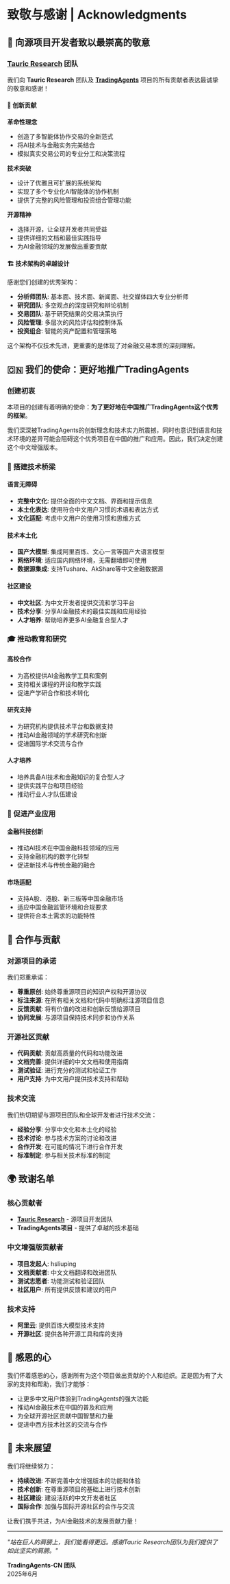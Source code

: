 # 致敬与感谢 | Acknowledgments

## 🌟 向源项目开发者致以最崇高的敬意

### [Tauric Research](https://github.com/TauricResearch) 团队

我们向 **Tauric Research** 团队及 **[TradingAgents](https://github.com/TauricResearch/TradingAgents)** 项目的所有贡献者表达最诚挚的敬意和感谢！

#### 🎯 创新贡献

**革命性理念**
- 创造了多智能体协作交易的全新范式
- 将AI技术与金融实务完美结合
- 模拟真实交易公司的专业分工和决策流程

**技术突破**
- 设计了优雅且可扩展的系统架构
- 实现了多个专业化AI智能体的协作机制
- 提供了完整的风险管理和投资组合管理功能

**开源精神**
- 选择开源，让全球开发者共同受益
- 提供详细的文档和最佳实践指导
- 为AI金融领域的发展做出重要贡献

#### 🏗️ 技术架构的卓越设计

感谢您们创建的优秀架构：

- **分析师团队**: 基本面、技术面、新闻面、社交媒体四大专业分析师
- **研究团队**: 多空观点的深度研究和辩论机制
- **交易团队**: 基于研究结果的交易决策执行
- **风险管理**: 多层次的风险评估和控制体系
- **投资组合**: 智能的资产配置和管理策略

这个架构不仅技术先进，更重要的是体现了对金融交易本质的深刻理解。

## 🇨🇳 我们的使命：更好地推广TradingAgents

### 创建初衷

本项目的创建有着明确的使命：**为了更好地在中国推广TradingAgents这个优秀的框架**。

我们深深被TradingAgents的创新理念和技术实力所震撼，同时也意识到语言和技术环境的差异可能会阻碍这个优秀项目在中国的推广和应用。因此，我们决定创建这个中文增强版本。

### 🌉 搭建技术桥梁

#### 语言无障碍
- **完整中文化**: 提供全面的中文文档、界面和提示信息
- **本土化表达**: 使用符合中文用户习惯的术语和表达方式
- **文化适配**: 考虑中文用户的使用习惯和思维方式

#### 技术本土化
- **国产大模型**: 集成阿里百炼、文心一言等国产大语言模型
- **网络环境**: 适应国内网络环境，无需翻墙即可使用
- **数据源集成**: 支持Tushare、AkShare等中文金融数据源

#### 社区建设
- **中文社区**: 为中文开发者提供交流和学习平台
- **技术分享**: 分享AI金融技术的最佳实践和应用经验
- **人才培养**: 帮助培养更多AI金融复合型人才

### 🎓 推动教育和研究

#### 高校合作
- 为高校提供AI金融教学工具和案例
- 支持相关课程的开设和教学实践
- 促进产学研合作和技术转化

#### 研究支持
- 为研究机构提供技术平台和数据支持
- 推动AI金融领域的学术研究和创新
- 促进国际学术交流与合作

#### 人才培养
- 培养具备AI技术和金融知识的复合型人才
- 提供实践平台和项目经验
- 推动行业人才队伍建设

### 🚀 促进产业应用

#### 金融科技创新
- 推动AI技术在中国金融科技领域的应用
- 支持金融机构的数字化转型
- 促进新技术与传统金融的融合

#### 市场适配
- 支持A股、港股、新三板等中国金融市场
- 适应中国金融监管环境和合规要求
- 提供符合本土需求的功能特性

## 🤝 合作与贡献

### 对源项目的承诺

我们郑重承诺：

- **尊重原创**: 始终尊重源项目的知识产权和开源协议
- **标注来源**: 在所有相关文档和代码中明确标注源项目信息
- **反馈贡献**: 将有价值的改进和创新反馈给源项目
- **协同发展**: 与源项目保持技术同步和协作关系

### 开源社区贡献

- **代码贡献**: 贡献高质量的代码和功能改进
- **文档完善**: 提供详细的中文文档和使用指南
- **测试验证**: 进行充分的测试和验证工作
- **用户支持**: 为中文用户提供技术支持和帮助

### 技术交流

我们热切期望与源项目团队和全球开发者进行技术交流：

- **经验分享**: 分享中文化和本土化的经验
- **技术讨论**: 参与技术方案的讨论和改进
- **合作开发**: 在可能的情况下进行合作开发
- **标准制定**: 参与相关技术标准的制定

## 🌍 致谢名单

### 核心贡献者

- **[Tauric Research](https://github.com/TauricResearch)** - 源项目开发团队
- **TradingAgents项目** - 提供了卓越的技术基础

### 中文增强版贡献者

- **项目发起人**: hsliuping
- **文档贡献者**: 中文文档翻译和改进团队
- **测试志愿者**: 功能测试和验证团队
- **社区用户**: 所有提供反馈和建议的用户

### 技术支持

- **阿里云**: 提供百炼大模型技术支持
- **开源社区**: 提供各种开源工具和库的支持

## 💝 感恩的心

我们怀着感恩的心，感谢所有为这个项目做出贡献的个人和组织。正是因为有了大家的支持和帮助，我们才能够：

- 让更多中文用户体验到TradingAgents的强大功能
- 推动AI金融技术在中国的普及和应用
- 为全球开源社区贡献中国智慧和力量
- 促进中西方技术社区的交流与合作

## 🔮 未来展望

我们将继续努力：

- **持续改进**: 不断完善中文增强版本的功能和体验
- **技术创新**: 在尊重源项目的基础上进行技术创新
- **社区建设**: 建设活跃的中文开发者社区
- **国际合作**: 加强与国际开源社区的合作与交流

让我们携手共进，为AI金融技术的发展贡献力量！

---

*"站在巨人的肩膀上，我们能看得更远。感谢Tauric Research团队为我们提供了如此坚实的肩膀。"*

**TradingAgents-CN 团队**  
2025年6月
